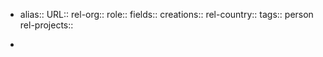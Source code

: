 - alias::
  URL::
  rel-org::
  role::
  fields::
  creations::
  rel-country::
  tags:: person
  rel-projects::


-
